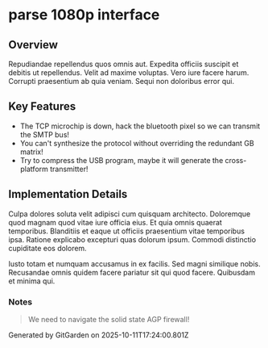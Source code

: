 # parse 1080p interface

## Overview
Repudiandae repellendus quos omnis aut. Expedita officiis suscipit et debitis ut repellendus. Velit ad maxime voluptas. Vero iure facere harum. Corrupti praesentium ab quia veniam. Sequi non doloribus error qui.

## Key Features
- The TCP microchip is down, hack the bluetooth pixel so we can transmit the SMTP bus!
- You can't synthesize the protocol without overriding the redundant GB matrix!
- Try to compress the USB program, maybe it will generate the cross-platform transmitter!

## Implementation Details
Culpa dolores soluta velit adipisci cum quisquam architecto. Doloremque quod magnam quod vitae iure officia eius. Et quia omnis quaerat temporibus. Blanditiis et eaque ut officiis praesentium vitae temporibus ipsa. Ratione explicabo excepturi quas dolorum ipsum. Commodi distinctio cupiditate eos dolorem.
 Iusto totam et numquam accusamus in ex facilis. Sed magni similique nobis. Recusandae omnis quidem facere pariatur sit qui quod facere. Quibusdam et minima qui.

### Notes
> We need to navigate the solid state AGP firewall!

Generated by GitGarden on 2025-10-11T17:24:00.801Z